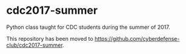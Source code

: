 # cdc2017-summer
Python class taught for CDC students during the summer of 2017.

This repository has been moved to https://github.com/cyberdefense-club/cdc2017-summer.
